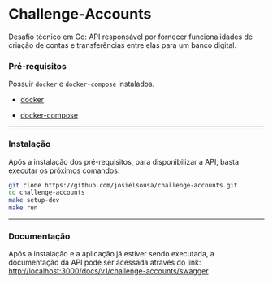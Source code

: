 # Challenge-Accounts

Desafio técnico em Go: API responsável por fornecer funcionalidades de criação de contas e transferências entre elas para um banco digital.

### Pré-requisitos

Possuir `docker` e `docker-compose` instalados.

-  [docker](https://docs.docker.com/get-docker/)

-  [docker-compose](https://docs.docker.com/compose/install/)

---

### Instalação

Após a instalação dos pré-requisitos, para disponibilizar a API, basta executar os próximos comandos:

```bash
git clone https://github.com/josielsousa/challenge-accounts.git
cd challenge-accounts
make setup-dev
make run
```

---

### Documentação

Após a instalação e a aplicação já estiver sendo executada, a documentação
da API pode ser acessada através do link:
[http://localhost:3000/docs/v1/challenge-accounts/swagger](http://localhost:3000/docs/v1/challenge-accounts/swagger/index.html)
